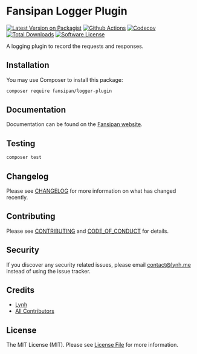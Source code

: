 # Fansipan Logger Plugin

[![Latest Version on Packagist][ico-version]][link-packagist]
[![Github Actions][ico-gh-actions]][link-gh-actions]
[![Codecov][ico-codecov]][link-codecov]
[![Total Downloads][ico-downloads]][link-downloads]
[![Software License][ico-license]](LICENSE.md)

A logging plugin to record the requests and responses.

## Installation

You may use Composer to install this package:

``` bash
composer require fansipan/logger-plugin
```

## Documentation

Documentation can be found on the [Fansipan website](https://phanxipang.github.io/fansipan/plugins/logging).

## Testing

```bash
composer test
```

## Changelog

Please see [CHANGELOG](CHANGELOG.md) for more information on what has changed recently.

## Contributing

Please see [CONTRIBUTING](CONTRIBUTING.md) and [CODE_OF_CONDUCT](CODE_OF_CONDUCT.md) for details.

## Security

If you discover any security related issues, please email contact@lynh.me instead of using the issue tracker.

## Credits

- [Lynh](https://github.com/jenky)
- [All Contributors](../../contributors)

## License

The MIT License (MIT). Please see [License File](LICENSE.md) for more information.

[ico-version]: https://img.shields.io/packagist/v/fansipan/logger-plugin.svg?style=for-the-badge
[ico-license]: https://img.shields.io/badge/license-MIT-brightgreen.svg?style=for-the-badge
[ico-gh-actions]: https://img.shields.io/github/actions/workflow/status/phanxipang/log/testing.yml?branch=main&label=actions&logo=github&style=for-the-badge
[ico-codecov]: https://img.shields.io/codecov/c/github/phanxipang/log?logo=codecov&style=for-the-badge
[ico-downloads]: https://img.shields.io/packagist/dt/fansipan/logger-plugin.svg?style=for-the-badge

[link-packagist]: https://packagist.org/packages/fansipan/logger-plugin
[link-gh-actions]: https://github.com/phanxipang/logger-plugin
[link-codecov]: https://codecov.io/gh/phanxipang/logger-plugin
[link-downloads]: https://packagist.org/packages/fansipan/logger-plugin
